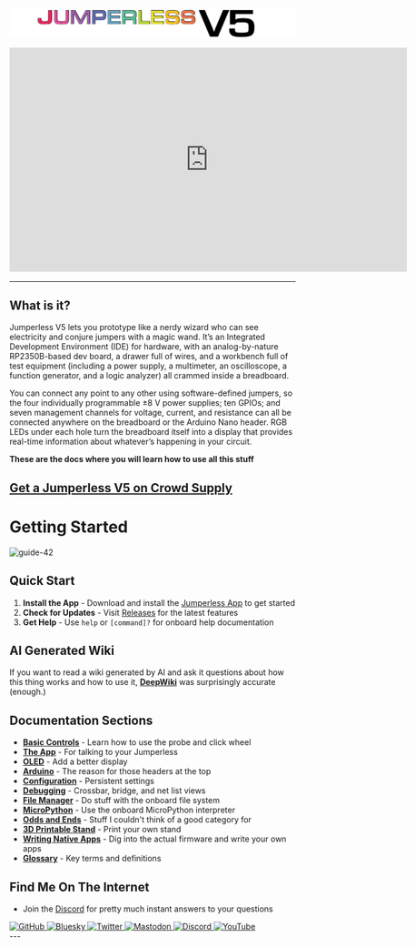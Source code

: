 ![](assets/JNameLogo.svg)

<iframe width="700" height="394" src="https://www.youtube.com/embed/fJTE7R_CV8w?si=YzBQzDnk0kS_qtsm" title="Jumperless Launch Video" frameborder="0" allow="accelerometer; autoplay; clipboard-write; encrypted-media; gyroscope; picture-in-picture; web-share" referrerpolicy="strict-origin-when-cross-origin" allowfullscreen></iframe>

 
  ---

## What is it?

Jumperless V5 lets you prototype like a nerdy wizard who can see electricity and conjure jumpers with a magic wand. It’s an Integrated Development Environment (IDE) for hardware, with an analog-by-nature RP2350B-based dev board, a drawer full of wires, and a workbench full of test equipment (including a power supply, a multimeter, an oscilloscope, a function generator, and a logic analyzer) all crammed inside a breadboard.

You can connect any point to any other using software-defined jumpers, so the four individually programmable ±8 V power supplies; ten GPIOs; and seven management channels for voltage, current, and resistance can all be connected anywhere on the breadboard or the Arduino Nano header. RGB LEDs under each hole turn the breadboard itself into a display that provides real-time information about whatever’s happening in your circuit.

**These are the docs where you will learn how to use all this stuff**



## [Get a Jumperless V5 on Crowd Supply](https://www.crowdsupply.com/architeuthis-flux/jumperless-v5)


# Getting Started

![guide-42](https://github.com/user-attachments/assets/e35c42e0-b23a-4203-a836-44f0991db7fc)


## Quick Start

1. **Install the App** - Download and install the [Jumperless App](03-app.md) to get started
2. **Check for Updates** - Visit [Releases](https://github.com/Architeuthis-Flux/JumperlessV5/releases/latest) for the latest features
3. **Get Help** - Use `help` or `[command]?` for onboard help documentation

<!-- ![Screenshot 2025-07-04 at 5 52 32 PM](https://github.com/user-attachments/assets/522bfcb4-f836-464c-bcdf-1b302d05005b) -->

## AI Generated Wiki

If you want to read a wiki generated by AI and ask it questions about how this thing works and how to use it, [**DeepWiki**](https://deepwiki.com/Architeuthis-Flux/JumperlessV5/1-overview) was surprisingly accurate (enough.)

## Documentation Sections

- **[Basic Controls](01-basic-controls.md)** - Learn how to use the probe and click wheel
- **[The App](03-app.md)** - For talking to your Jumperless
- **[OLED](04-oled.md)** - Add a better display
- **[Arduino](05-arduino.md)** - The reason for those headers at the top
- **[Configuration](06-config.md)** - Persistent settings
- **[Debugging](07-debugging.md)** - Crossbar, bridge, and net list views
- **[File Manager](08-file-manager.md)** - Do stuff with the onboard file system
- **[MicroPython](08-micropython.md)** - Use the onboard MicroPython interpreter
- **[Odds and Ends](09-odds-and-ends.md)** - Stuff I couldn't think of a good category for
- **[3D Printable Stand](10-3d-stand.md)** - Print your own stand
- **[Writing Native Apps](11-WritingApps.md)** - Dig into the actual firmware and write your own apps
- **[Glossary](99-glossary.md)** - Key terms and definitions



## Find Me On The Internet

- Join the [Discord](https://discord.gg/bvacV7r3FP) for pretty much instant answers to your questions

<div class="social-icons">
  <a href="https://github.com/Architeuthis-Flux">
    <img src="https://cdn.jsdelivr.net/npm/simple-icons@v10/icons/github.svg" class="social-icon" alt="GitHub">
  </a>
  <a href="https://bsky.app/profile/architeuthisflux.bsky.social">
    <img src="https://cdn.jsdelivr.net/npm/simple-icons@v10/icons/bluesky.svg" class="social-icon" alt="Bluesky">
  </a>
    <a href="https://x.com/arabidsquid">
    <img src="https://cdn.jsdelivr.net/npm/simple-icons@v10/icons/twitter.svg" class="social-icon" alt="Twitter">
  </a>
    <a href="https://leds.social/@ArchiteuthisFlux">
    <img src="https://cdn.jsdelivr.net/npm/simple-icons@v10/icons/mastodon.svg" class="social-icon" alt="Mastodon">
  </a>
  <a href="https://discord.gg/bvacV7r3FP">
    <img src="https://cdn.jsdelivr.net/npm/simple-icons@v10/icons/discord.svg" class="social-icon" alt="Discord">
  </a>


  <a href="https://www.youtube.com/@arabidsquid">
    <img src="https://cdn.jsdelivr.net/npm/simple-icons@v10/icons/youtube.svg" class="social-icon" alt="YouTube">
  </a>

</div>
---


